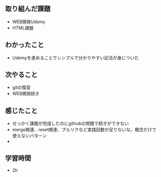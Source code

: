 ## 取り組んだ課題
- WEB開発Udemy
- HTML課題

## わかったこと
- Udemyを進めることでシンプルで分かりやすい記法が身についた

## 次やること
- gitの復習
- WEB開発続き

## 感じたこと
- せっかく課題が完成したのにgithubの問題で続きができない
- merge関連、reset関連、プルリクなど実践回数が足りないな。概念だけで使えないパターン
- 

## 学習時間
- 2h
